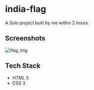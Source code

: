 # india-flag

A Solo project built by me within 2 hours.

## Screenshots

![flag_img](https://user-images.githubusercontent.com/107308031/187656648-3f5f83b2-9351-419f-a5a7-22bb85b55ca3.png)

## Tech Stack

- HTML 5
- CSS 3
